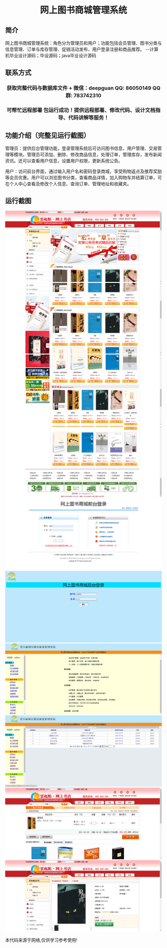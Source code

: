 <p><h1 align="center">网上图书商城管理系统</h1></p>

## 简介
网上图书商城管理系统：角色分为管理员和用户；功能包括会员管理、图书分类与信息管理、订单与库存管理、促销活动发布、用户登录注册和商品推荐。    --计算机毕业设计源码；毕设源码；java毕业设计源码


## 联系方式
<p><h3 align="center">获取完整代码与数据库文件 + 微信：deepguan QQ: 86050149 QQ群: 783742310</h3></p>
<p><h3 align="center">可帮忙远程部署 包运行成功！提供远程部署、修改代码、设计文档指导、代码讲解等服务！</h3></p>

## 功能介绍（完整见运行截图）
管理员：提供后台管理功能，登录管理系统后可访问图书信息、用户管理、交易管理等模块。管理员可添加、删除、修改商品信息，处理订单，管理库存，发布新闻资讯。还可以查看用户信息，设置用户权限，更新系统公告。

用户：访问前台界面，通过输入用户名和密码登录商城，享受购物返点及推荐奖励等会员优惠。用户可以浏览图书分类，查看商品详情，加入购物车并结算订单，可在个人中心查看及修改个人信息、查询订单、管理地址和收藏夹。


## 运行截图
![](imgs/588112-20210110180326126-1782378242.png)
![](imgs/588112-20210110180333850-1556850941.png)
![](imgs/588112-20210110180341375-397284366.png)
![](imgs/588112-20210110180349619-1160497329.png)
![](imgs/588112-20210110180401520-495756538.png)
![](imgs/588112-20210110180409555-1603486108.png)
![](imgs/588112-20210110180416364-389157280.png)
![](imgs/588112-20210110180426264-1047224429.png)
![](imgs/588112-20210110180433311-1568848603.png)
![](imgs/588112-20210110180444266-1104929925.png)

<p>本代码来源于网络,仅供学习参考使用!</p>
